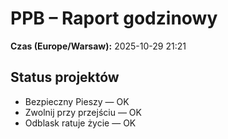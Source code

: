 # PPB – Raport godzinowy
**Czas (Europe/Warsaw):** 2025-10-29 21:21

## Status projektów
- Bezpieczny Pieszy — OK
- Zwolnij przy przejściu — OK
- Odblask ratuje życie — OK

